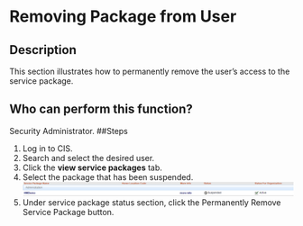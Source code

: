 # Removing Package from User
## Description
This section illustrates how to permanently remove the user’s access to the service package.
## Who can perform this function?
Security Administrator.
##Steps
1. Log in to CIS.
2. Search and select the desired user.
3. Click the **view service packages** tab.
4. Select the package that has been suspended.
![](prpu-4.png)
5. Under service package status section, click the Permanently Remove Service Package button.




